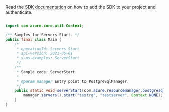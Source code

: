 Read the [SDK documentation](https://github.com/Azure/azure-sdk-for-java/blob/azure-resourcemanager-postgresqlflexibleserver_1.0.0-beta.3/sdk/postgresqlflexibleserver/azure-resourcemanager-postgresqlflexibleserver/README.md) on how to add the SDK to your project and authenticate.

```java

import com.azure.core.util.Context;

/** Samples for Servers Start. */
public final class Main {
    /*
     * operationId: Servers_Start
     * api-version: 2021-06-01
     * x-ms-examples: ServerStart
     */
    /**
     * Sample code: ServerStart.
     *
     * @param manager Entry point to PostgreSqlManager.
     */
    public static void serverStart(com.azure.resourcemanager.postgresqlflexibleserver.PostgreSqlManager manager) {
        manager.servers().start("testrg", "testserver", Context.NONE);
    }
}
```
